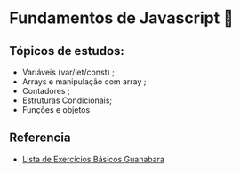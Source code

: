 ﻿# Fundamentos de Javascript 🔰

## Tópicos de estudos:

- Variáveis (var/let/const) ;
- Arrays e manipulação com array ; 
- Contadores ; 
- Estruturas Condicionais;
- Funções e objetos

## Referencia 

- [Lista de Exercícios Básicos Guanabara](https://gustavoguanabara.github.io/javascript/exercicios)
